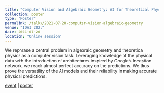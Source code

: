 ```yaml
---
title: "Computer Vision and Algebraic Geometry: AI for Theoretical Physics"
collection: poster
type: "Poster"
permalink: /talks/2021-07-20-computer-vision-algebraic-geometry
venue: "IDAI 2021"
date: 2021-07-20
location: "Online session"
---
```


We rephrase a central problem in algebraic geometry and theoretical physics as a computer vision task. Leveraging knowledge of the physical data with the introduction of architectures inspired by Google’s Inception network, we reach almost perfect accuracy on the predictions. We thus prove the versatility of the AI models and their reliability in making accurate physical predictions.

[event](https://idessai.inria.fr/posters-and-demos/) | [poster](https://riccardo.rigoletto.dynu.net/slides/idai_20210720.pdf)
